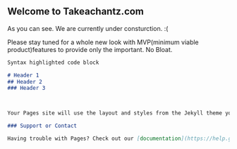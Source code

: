 ## Welcome to Takeachantz.com

As you can see. We are currently under consturction. :( 

Please stay tuned for a whole new look with MVP(minimum viable product)features to provide only the important. No Bloat.

```markdown
Syntax highlighted code block 

# Header 1
## Header 2
### Header 3



Your Pages site will use the layout and styles from the Jekyll theme you have selected in your [repository settings](https://github.com/chantzwebsite/Take-a-Chantz/settings). The name of this theme is saved in the Jekyll `_config.yml` configuration file.

### Support or Contact

Having trouble with Pages? Check out our [documentation](https://help.github.com/categories/github-pages-basics/) or [contact support](https://github.com/contact) and we’ll help you sort it out.
